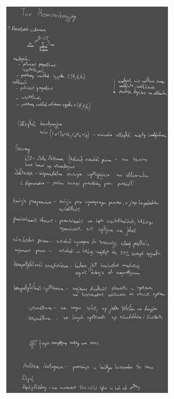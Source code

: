 ![](/Notatki/Semestr%203/Podstawy%20telekomunikacji/Wykłady/Wykład%205/Drawing%202023-11-08%2017.08.33.excalidraw.svg)